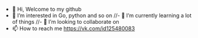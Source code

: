 - 👋 Hi, Welcome to my github
- 👀 I’m interested in Go, python and so on
//- 🌱 I’m currently learning a lot of things
//- 💞️ I’m looking to collaborate on 
- 📫 How to reach me https://vk.com/id125480083


